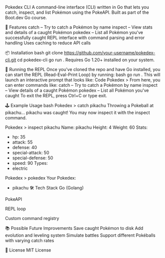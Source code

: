 Pokedex CLI
A command-line interface (CLI) written in Go that lets you catch, inspect, and list Pokémon using the PokeAPI. Built as part of the Boot.dev Go course.

🚀 Features
catch <pokemon> – Try to catch a Pokémon by name
inspect <pokemon> – View stats and details of a caught Pokémon
pokedex – List all Pokémon you've successfully caught
REPL interface with command parsing and error handling
Uses caching to reduce API calls

📦 Installation
bash
git clone https://github.com/your-username/pokedex-cli.git
cd pokedex-cli
go run .
Requires Go 1.20+ installed on your system.

🧪 Running the REPL
Once you've cloned the repo and have Go installed, you can start the REPL (Read-Eval-Print Loop) by running:
bash
go run .
This will launch an interactive prompt that looks like:
Code
Pokedex >
From here, you can enter commands like:
catch <pokemon> – Try to catch a Pokémon by name
inspect <pokemon> – View details of a caught Pokémon
pokedex – List all Pokémon you've caught
To exit the REPL, press Ctrl+C or type exit.

🕹️ Example Usage
bash
Pokedex > catch pikachu
Throwing a Pokeball at pikachu...
pikachu was caught!
You may now inspect it with the inspect command.

Pokedex > inspect pikachu
Name: pikachu
Height: 4
Weight: 60
Stats:
  - hp: 35
  - attack: 55
  - defense: 40
  - special-attack: 50
  - special-defense: 50
  - speed: 90
Types:
  - electric

Pokedex > pokedex
Your Pokedex:
 - pikachu
🛠️ Tech Stack
Go (Golang)

PokeAPI

REPL loop

Custom command registry

📚 Possible Future Improvements
Save caught Pokémon to disk
Add evolution and leveling system
Simulate battles
Support different Pokéballs with varying catch rates

📜 License
MIT License
